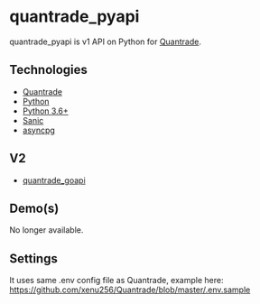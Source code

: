 # quantrade_pyapi

quantrade_pyapi is v1 API on Python for [Quantrade](https://quantrade.co.uk).

## Technologies

* [Quantrade](https://github.com/xenu256/Quantrade)
* [Python](https://github.com/golang/go)
* [Python 3.6+](https://github.com/python/cpython)
* [Sanic](https://github.com/channelcat/sanic)
* [asyncpg](https://github.com/MagicStack/asyncpg)

## V2

* [quantrade_goapi](https://github.com/xenu256/quantrade_goapi)

## Demo(s)

No longer available.

## Settings

It uses same .env config file as Quantrade, example here: https://github.com/xenu256/Quantrade/blob/master/.env.sample